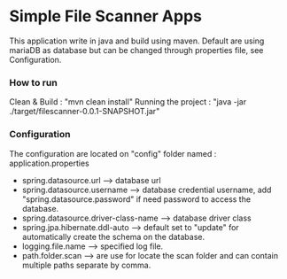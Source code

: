 # Simple File Scanner Apps

This application write in java and build using maven.
Default are using mariaDB as database but can be changed through properties file, see Configuration.

### How to run
Clean & Build : "mvn clean install"
Running the project : "java -jar ./target/filescanner-0.0.1-SNAPSHOT.jar"

### Configuration
The configuration are located on "config" folder named : application.properties
* spring.datasource.url --> database url
* spring.datasource.username --> database credential username, add "spring.datasource.password" if need password to access the database.
* spring.datasource.driver-class-name --> database driver class
* spring.jpa.hibernate.ddl-auto --> default set to "update" for automatically create the schema on the database.
* logging.file.name --> specified log file.
* path.folder.scan --> are use for locate the scan folder and can contain multiple paths separate by comma.